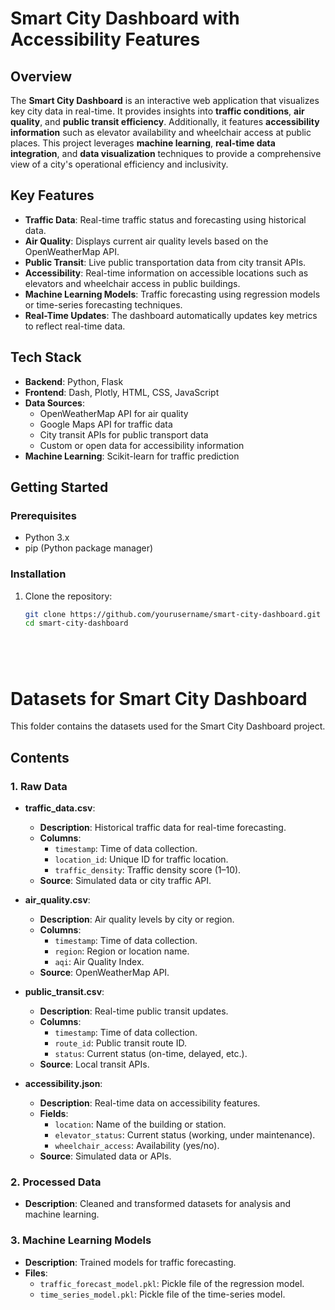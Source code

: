 # Smart City Dashboard with Accessibility Features

## Overview

The **Smart City Dashboard** is an interactive web application that visualizes key city data in real-time. It provides insights into **traffic conditions**, **air quality**, and **public transit efficiency**. Additionally, it features **accessibility information** such as elevator availability and wheelchair access at public places. This project leverages **machine learning**, **real-time data integration**, and **data visualization** techniques to provide a comprehensive view of a city's operational efficiency and inclusivity.

## Key Features

- **Traffic Data**: Real-time traffic status and forecasting using historical data.
- **Air Quality**: Displays current air quality levels based on the OpenWeatherMap API.
- **Public Transit**: Live public transportation data from city transit APIs.
- **Accessibility**: Real-time information on accessible locations such as elevators and wheelchair access in public buildings.
- **Machine Learning Models**: Traffic forecasting using regression models or time-series forecasting techniques.
- **Real-Time Updates**: The dashboard automatically updates key metrics to reflect real-time data.

## Tech Stack

- **Backend**: Python, Flask
- **Frontend**: Dash, Plotly, HTML, CSS, JavaScript
- **Data Sources**:
  - OpenWeatherMap API for air quality
  - Google Maps API for traffic data
  - City transit APIs for public transport data
  - Custom or open data for accessibility information
- **Machine Learning**: Scikit-learn for traffic prediction

## Getting Started

### Prerequisites
- Python 3.x
- pip (Python package manager)

### Installation

1. Clone the repository:
   ```bash
   git clone https://github.com/yourusername/smart-city-dashboard.git
   cd smart-city-dashboard






# Datasets for Smart City Dashboard

This folder contains the datasets used for the Smart City Dashboard project.

## Contents

### 1. Raw Data
- **traffic_data.csv**:
  - **Description**: Historical traffic data for real-time forecasting.
  - **Columns**:
    - `timestamp`: Time of data collection.
    - `location_id`: Unique ID for traffic location.
    - `traffic_density`: Traffic density score (1–10).
  - **Source**: Simulated data or city traffic API.

- **air_quality.csv**:
  - **Description**: Air quality levels by city or region.
  - **Columns**:
    - `timestamp`: Time of data collection.
    - `region`: Region or location name.
    - `aqi`: Air Quality Index.
  - **Source**: OpenWeatherMap API.

- **public_transit.csv**:
  - **Description**: Real-time public transit updates.
  - **Columns**:
    - `timestamp`: Time of data collection.
    - `route_id`: Public transit route ID.
    - `status`: Current status (on-time, delayed, etc.).
  - **Source**: Local transit APIs.

- **accessibility.json**:
  - **Description**: Real-time data on accessibility features.
  - **Fields**:
    - `location`: Name of the building or station.
    - `elevator_status`: Current status (working, under maintenance).
    - `wheelchair_access`: Availability (yes/no).
  - **Source**: Simulated data or APIs.

### 2. Processed Data
- **Description**: Cleaned and transformed datasets for analysis and machine learning.

### 3. Machine Learning Models
- **Description**: Trained models for traffic forecasting.
- **Files**:
  - `traffic_forecast_model.pkl`: Pickle file of the regression model.
  - `time_series_model.pkl`: Pickle file of the time-series model.

